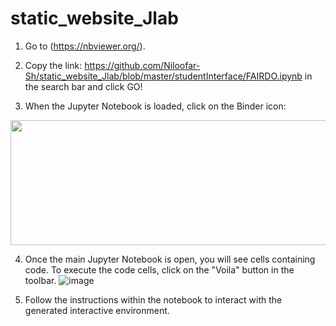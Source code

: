 # static_website_Jlab

1. Go to (https://nbviewer.org/).

2. Copy the link: https://github.com/Niloofar-Sh/static_website_Jlab/blob/master/studentInterface/FAIRDO.ipynb in the search bar and click GO!

3. When the Jupyter Notebook is loaded, click on the Binder icon:

<img src="https://github.com/Niloofar-Sh/static_website_Jlab/assets/52058595/5e63f854-2f77-47c4-9bc3-fb0429261efd" width="1000" height="200">



4. Once the main Jupyter Notebook is open, you will see cells containing code.
To execute the code cells, click on the "Voila" button in the toolbar.
![image](https://github.com/Niloofar-Sh/static_website_Jlab/assets/52058595/c6e914d2-310f-41ee-bd63-d9700441f7ea)

5. Follow the instructions within the notebook to interact with the generated interactive environment.
